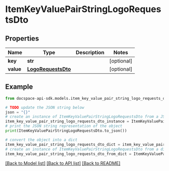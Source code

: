 # ItemKeyValuePairStringLogoRequestsDto

## Properties

Name | Type | Description | Notes
------------ | ------------- | ------------- | -------------
**key** | **str** |  | [optional] 
**value** | [**LogoRequestsDto**](LogoRequestsDto.md) |  | [optional] 

## Example

```python
from docspace-api-sdk.models.item_key_value_pair_string_logo_requests_dto import ItemKeyValuePairStringLogoRequestsDto

# TODO update the JSON string below
json = "{}"
# create an instance of ItemKeyValuePairStringLogoRequestsDto from a JSON string
item_key_value_pair_string_logo_requests_dto_instance = ItemKeyValuePairStringLogoRequestsDto.from_json(json)
# print the JSON string representation of the object
print(ItemKeyValuePairStringLogoRequestsDto.to_json())

# convert the object into a dict
item_key_value_pair_string_logo_requests_dto_dict = item_key_value_pair_string_logo_requests_dto_instance.to_dict()
# create an instance of ItemKeyValuePairStringLogoRequestsDto from a dict
item_key_value_pair_string_logo_requests_dto_from_dict = ItemKeyValuePairStringLogoRequestsDto.from_dict(item_key_value_pair_string_logo_requests_dto_dict)
```
[[Back to Model list]](../README.md#documentation-for-models) [[Back to API list]](../README.md#documentation-for-api-endpoints) [[Back to README]](../README.md)



